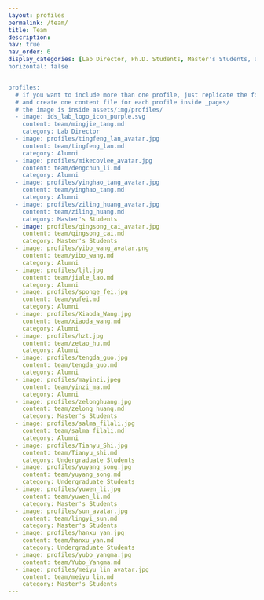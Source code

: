 ```yaml
---
layout: profiles
permalink: /team/
title: Team
description: 
nav: true
nav_order: 6
display_categories: [Lab Director, Ph.D. Students, Master's Students, Undergraduate Students, Alumni]
horizontal: false


profiles:
  # if you want to include more than one profile, just replicate the following block
  # and create one content file for each profile inside _pages/
  # the image is inside assets/img/profiles/
  - image: ids_lab_logo_icon_purple.svg
    content: team/mingjie_tang.md
    category: Lab Director
  - image: profiles/tingfeng_lan_avatar.jpg
    content: team/tingfeng_lan.md
    category: Alumni
  - image: profiles/mikecovlee_avatar.jpg
    content: team/dengchun_li.md
    category: Alumni
  - image: profiles/yinghao_tang_avatar.jpg
    content: team/yinghao_tang.md
    category: Alumni
  - image: profiles/ziling_huang_avatar.jpg
    content: team/ziling_huang.md
    category: Master's Students
  - image: profiles/qingsong_cai_avatar.jpg
    content: team/qingsong_cai.md
    category: Master's Students
  - image: profiles/yibo_wang_avatar.png
    content: team/yibo_wang.md
    category: Alumni
  - image: profiles/ljl.jpg
    content: team/jiale_lao.md
    category: Alumni
  - image: profiles/sponge_fei.jpg
    content: team/yufei.md
    category: Alumni
  - image: profiles/Xiaoda_Wang.jpg
    content: team/xiaoda_wang.md
    category: Alumni
  - image: profiles/hzt.jpg
    content: team/zetao_hu.md
    category: Alumni
  - image: profiles/tengda_guo.jpg
    content: team/tengda_guo.md
    category: Alumni
  - image: profiles/mayinzi.jpeg
    content: team/yinzi_ma.md
    category: Alumni
  - image: profiles/zelonghuang.jpg
    content: team/zelong_huang.md
    category: Master's Students
  - image: profiles/salma_filali.jpg
    content: team/salma_filali.md
    category: Alumni
  - image: profiles/Tianyu_Shi.jpg
    content: team/Tianyu_shi.md
    category: Undergraduate Students
  - image: profiles/yuyang_song.jpg
    content: team/yuyang_song.md
    category: Undergraduate Students
  - image: profiles/yuwen_li.jpg
    content: team/yuwen_li.md
    category: Master's Students
  - image: profiles/sun_avatar.jpg
    content: team/lingyi_sun.md
    category: Master's Students
  - image: profiles/hanxu_yan.jpg
    content: team/hanxu_yan.md
    category: Undergraduate Students
  - image: profiles/yubo_yangma.jpg
    content: team/Yubo_Yangma.md
  - image: profiles/meiyu_lin_avatar.jpg
    content: team/meiyu_lin.md
    category: Master's Students
---
```



